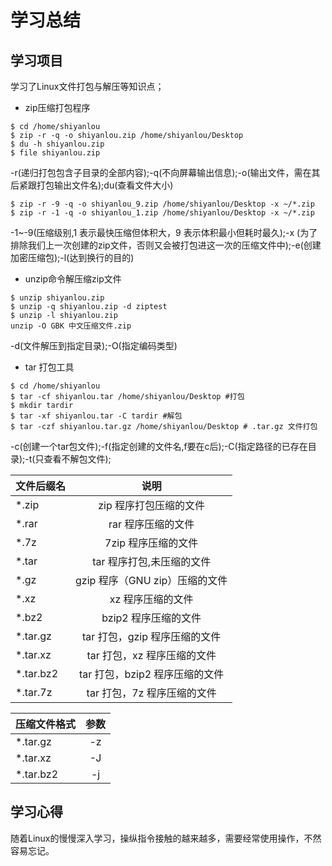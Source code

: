 # 学习总结
## 学习项目
学习了Linux文件打包与解压等知识点；

* zip压缩打包程序

~~~
$ cd /home/shiyanlou
$ zip -r -q -o shiyanlou.zip /home/shiyanlou/Desktop
$ du -h shiyanlou.zip
$ file shiyanlou.zip
~~~
-r(递归打包包含子目录的全部内容);-q(不向屏幕输出信息);-o(输出文件，需在其后紧跟打包输出文件名);du(查看文件大小)
~~~
$ zip -r -9 -q -o shiyanlou_9.zip /home/shiyanlou/Desktop -x ~/*.zip
$ zip -r -1 -q -o shiyanlou_1.zip /home/shiyanlou/Desktop -x ~/*.zip
~~~
-1~-9(压缩级别,1 表示最快压缩但体积大，9 表示体积最小但耗时最久);-x (为了排除我们上一次创建的zip文件，否则又会被打包进这一次的压缩文件中);-e(创建加密压缩包);-l(达到换行的目的)

* unzip命令解压缩zip文件
~~~
$ unzip shiyanlou.zip
$ unzip -q shiyanlou.zip -d ziptest
$ unzip -l shiyanlou.zip
unzip -O GBK 中文压缩文件.zip
~~~
-d(文件解压到指定目录);-O(指定编码类型)

* tar 打包工具
~~~
$ cd /home/shiyanlou
$ tar -cf shiyanlou.tar /home/shiyanlou/Desktop #打包
$ mkdir tardir
$ tar -xf shiyanlou.tar -C tardir #解包
$ tar -czf shiyanlou.tar.gz /home/shiyanlou/Desktop # .tar.gz 文件打包
~~~
-c(创建一个tar包文件);-f(指定创建的文件名,f要在c后);-C(指定路径的已存在目录);-t(只查看不解包文件);

|文件后缀名|       说明          |
|---------|:------------------:|
|*.zip    |zip 程序打包压缩的文件|
|*.rar    |rar 程序压缩的文件|
|*.7z     |7zip 程序压缩的文件|
|*.tar    |tar 程序打包,未压缩的文件|
|*.gz     |gzip 程序（GNU zip）压缩的文件|
|*.xz     |xz 程序压缩的文件|
|*.bz2    |bzip2 程序压缩的文件|
|*.tar.gz |tar 打包，gzip 程序压缩的文件|
|*.tar.xz |tar 打包，xz 程序压缩的文件|
|*.tar.bz2|tar 打包，bzip2 程序压缩的文件|
|*.tar.7z |tar 打包，7z 程序压缩的文件|

|压缩文件格式|  参数  |
|-----------|:------:|
|*.tar.gz   |   -z   |
|*.tar.xz   |   -J   |
|*.tar.bz2  |   -j   |



## 学习心得
随着Linux的慢慢深入学习，操纵指令接触的越来越多，需要经常使用操作，不然容易忘记。